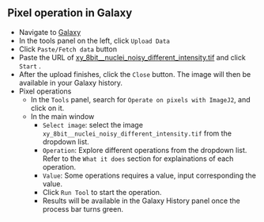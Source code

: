 ## Pixel operation in Galaxy

- Navigate to [Galaxy](https://usegalaxy.eu)
- In the tools panel on the left, click `Upload Data`
- Click `Paste/Fetch data` button
- Paste the URL of [xy_8bit__nuclei_noisy_different_intensity.tif](https://github.com/NEUBIAS/training-resources/raw/master/image_data/xy_8bit__nuclei_noisy_different_intensity.tif) and click `Start` .
- After the upload finishes, click the `Close` button. The image will then be available in your Galaxy history.
- Pixel operations
  - In the `Tools` panel, search for `Operate on pixels with ImageJ2`, and click on it.
  - In the main window
    - `Select image`: select the image ```xy_8bit__nuclei_noisy_different_intensity.tif``` from the dropdown list.
    - `Operation`: Explore different operations from the dropdown list. Refer to the `What it does` section for explainations of each operation.
    - `Value`:  Some operations requires a value, input corresponding the value.
    - Click `Run Tool` to start the operation.
    - Results will be available in the Galaxy History panel once the process bar turns green.


